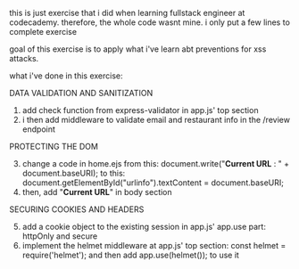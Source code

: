 this is just exercise that i did when learning fullstack engineer at codecademy. therefore, the whole code wasnt mine. i only put a few lines to complete exercise

goal of this exercise is to apply what i've learn abt preventions for xss attacks.

what i've done in this exercise:

DATA VALIDATION AND SANITIZATION
1. add check function from express-validator in app.js' top section
2. i then add middleware to validate email and restaurant info in the /review endpoint

PROTECTING THE DOM

3. change a code in home.ejs from this:
document.write("<b>Current URL</b> : " + document.baseURI);
to this:
document.getElementById("urlinfo").textContent = document.baseURI;
4. then, add "<b>Current URL</b><span id="urlinfo"></span>" in body section

SECURING COOKIES AND HEADERS

5. add a cookie object to the existing session in app.js' app.use part: httpOnly and secure
6. implement the helmet middleware at app.js' top section: const helmet = require('helmet'); and then add app.use(helmet()); to use it
